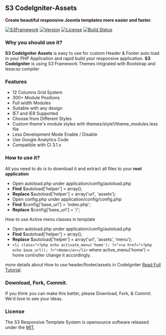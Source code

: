 ## S3 CodeIgniter-Assets
**Create beautiful responsive Joomla templates more easier and faster.**

[![S3Framework](http://img.shields.io/badge/S3Framework-Stable-blue.svg)](http://www.shaz3e.com)
[![Version](http://img.shields.io/badge/Version-2.2.7-green.svg)](http://www.shaz3e.com)
[![License](http://img.shields.io/badge/LICENSE-MIT-blue.svg)](http://opensource.org/licenses/mit-license.html)
[![Build Status](https://travis-ci.org/Shaz3e/S3-CodeIgniter-Assets.svg)](https://travis-ci.org/Shaz3e/S3-CodeIgniter-Assets)

### Why you should use it?
**S3 CodeIgniter Assets** is easy to use for custom Header & Footer auto load in your PHP Application and rapid build your responsive application.
**S3 CodeIgniter** is using S3 Framework Themes intigrated with Bootstrap and lesscss compiler

### Features
 - 12 Columns Grid System
 - 300+ Module Positions
 - Full width Modules
 - Suitable with any design
 - IE7 and IE8 Supported
 - Choose from Different Styles
 - Custom theme's module styles with themes/style1/theme_modules.less file
 - Less Development Mode Enable / Disable
 - Use Google Analytics Code
 - Compatible with CI 3.1.x

### How to use it?
All you need to do is to  download it and extract all files to your **root application**

 - Open autoload.php under application/config/autoload.php
  - **Find** $autoload['helper'] = array();
  - **Replace** $autoload['helper'] = array('url', 'assets');
 - Open config.php under application/config/config.php
  - **Find** $config['base_url']	= 'index.php';
  - **Replace** $config['base_url']	= '/';

How to use Active menu classes in template
 - Open autoload.php under application/config/autoload.php
  - **Find** $autoload['helper'] = array();
  - **Replace** $autoload['helper'] = array('url', 'assets', 'menu');
  - `<li class="<?php echo activate_menu('home'); ?>"><a href="<?php echo base_url(); ?>">Home</a></li>` where active_menu('home') = home controller change it accordingly.


more details about How to use header/footer/assets in CodeIgniter [Read Full Tutorial](http://blog.shaz3e.com/how-to-use-header-footer-assets-in-codeigniter/).

### Download, Fork, Commit.
If you think you can make this better, please Download, Fork, & Commit. We'd love to see your ideas.
 
### License

The S3 Responsive Template System is opensource software released under the [MIT](http://opensource.org/licenses/mit-license.html).